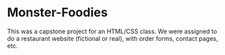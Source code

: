 # Monster-Foodies

This was a capstone project for an HTML/CSS class. We were assigned to do a restaurant website (fictional or real), with order forms, contact pages, etc. 

